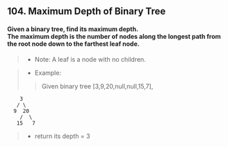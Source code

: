 ## 104. Maximum Depth of Binary Tree
#### Given a binary tree, find its maximum depth.<br>The maximum depth is the number of nodes along the longest path from the root node down to the farthest leaf node.

>* Note: A leaf is a node with no children.

>* Example:
>> Given binary tree [3,9,20,null,null,15,7],
```
    3
   / \
  9  20
    /  \
   15   7
```
>* return its depth = 3